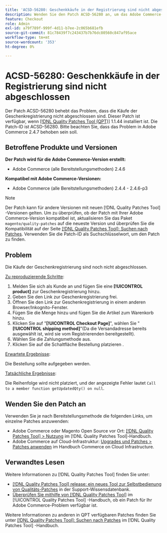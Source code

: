 ```yaml
---
title: 'ACSD-56280: Geschenkkäufe in der Registrierung sind nicht abgeschlossen'
description: Wenden Sie den Patch ACSD-56280 an, um das Adobe Commerce-Problem zu beheben, bei dem die Käufe der Geschenkregistrierung nicht abgeschlossen sind.
feature: Checkout
role: Admin
exl-id: a79f789f-999f-4d11-b7ee-2c065b681efb
source-git-commit: 81c78439f7c243437b7b76dc80560c847af95ace
workflow-type: tm+mt
source-wordcount: '353'
ht-degree: 0%

---
```


# ACSD-56280: Geschenkkäufe in der Registrierung sind nicht abgeschlossen

Der Patch ACSD-56280 behebt das Problem, dass die Käufe der Geschenkregistrierung nicht abgeschlossen sind. Dieser Patch ist verfügbar, wenn [[!DNL Quality Patches Tool (QPT)]](https://experienceleague.adobe.com/en/docs/commerce-knowledge-base/kb/announcements/commerce-announcements/magento-quality-patches-released-new-tool-to-self-serve-quality-patches) 1.1.44 installiert ist. Die Patch-ID ist ACSD-56280. Bitte beachten Sie, dass das Problem in Adobe Commerce 2.4.7 behoben sein soll.

## Betroffene Produkte und Versionen

**Der Patch wird für die Adobe Commerce-Version erstellt:**

* Adobe Commerce (alle Bereitstellungsmethoden) 2.4.6

**Kompatibel mit Adobe Commerce-Versionen:**

* Adobe Commerce (alle Bereitstellungsmethoden) 2.4.4 - 2.4.6-p3

>[!NOTE]
>
>Der Patch kann für andere Versionen mit neuen [!DNL Quality Patches Tool] -Versionen gelten. Um zu überprüfen, ob der Patch mit Ihrer Adobe Commerce-Version kompatibel ist, aktualisieren Sie das Paket `magento/quality-patches` auf die neueste Version und überprüfen Sie die Kompatibilität auf der Seite [[!DNL Quality Patches Tool]: Suchen nach Patches](https://experienceleague.adobe.com/tools/commerce-quality-patches/index.html). Verwenden Sie die Patch-ID als Suchschlüsselwort, um den Patch zu finden.

## Problem

Die Käufe der Geschenkregistrierung sind noch nicht abgeschlossen.

<u>Zu reproduzierende Schritte</u>:

1. Melden Sie sich als Kunde an und fügen Sie eine **[!UICONTROL product]** zur Geschenkregistrierung hinzu.
1. Geben Sie den Link zur Geschenkregistrierung frei.
1. Öffnen Sie den Link zur Geschenkregistrierung in einem anderen Browser/Inkognito-Fenster.
1. Fügen Sie die Menge hinzu und fügen Sie die Artikel zum Warenkorb hinzu.
1. Klicken Sie auf &quot;**[!UICONTROL Checkout Page]**&quot;, wählen Sie &quot;**[!UICONTROL shipping method]**&quot;(Da die Versandadresse bereits ausgewählt ist, wird sie vom Registrierenden bereitgestellt).
1. Wählen Sie die Zahlungsmethode aus.
1. Klicken Sie auf die Schaltfläche Bestellung platzieren .

<u>Erwartete Ergebnisse</u>:

Die Bestellung sollte aufgegeben werden.

<u>Tatsächliche Ergebnisse</u>:

Die Reihenfolge wird nicht platziert, und der angezeigte Fehler lautet `Call to a member function getUpdatedQty() on null`.

## Wenden Sie den Patch an

Verwenden Sie je nach Bereitstellungsmethode die folgenden Links, um einzelne Patches anzuwenden:

* Adobe Commerce oder Magento Open Source vor Ort: [[!DNL Quality Patches Tool] > Nutzung](/help/tools/quality-patches-tool/usage.md) im [!DNL Quality Patches Tool]-Handbuch.
* Adobe Commerce auf Cloud-Infrastruktur: [Upgrades und Patches > Patches anwenden](https://experienceleague.adobe.com/docs/commerce-cloud-service/user-guide/develop/upgrade/apply-patches.html) im Handbuch Commerce on Cloud Infrastructure.

## Verwandtes Lesen

Weitere Informationen zu [!DNL Quality Patches Tool] finden Sie unter:

* [[!DNL Quality Patches Tool] release: ein neues Tool zur Selbstbedienung von Qualitäts-Patches](https://experienceleague.adobe.com/en/docs/commerce-knowledge-base/kb/announcements/commerce-announcements/magento-quality-patches-released-new-tool-to-self-serve-quality-patches) in der Support-Wissensdatenbank.
* [Überprüfen Sie mithilfe von  [!DNL Quality Patches Tool]](/help/tools/quality-patches-tool/patches-available-in-qpt/check-patch-for-magento-issue-with-magento-quality-patches.md) im [!UICONTROL Quality Patches Tool] -Handbuch, ob ein Patch für Ihr Adobe Commerce-Problem verfügbar ist.


Weitere Informationen zu anderen in QPT verfügbaren Patches finden Sie unter [[!DNL Quality Patches Tool]: Suchen nach Patches](https://experienceleague.adobe.com/tools/commerce-quality-patches/index.html) im [!DNL Quality Patches Tool] -Handbuch.
